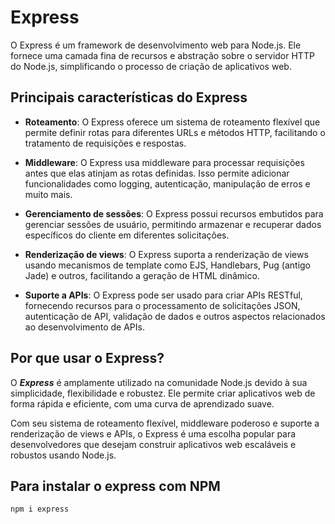 # Express

O Express é um framework de desenvolvimento web para Node.js. Ele fornece uma camada fina de recursos e abstração sobre o servidor HTTP do Node.js, simplificando o processo de criação de aplicativos web.

## Principais características do Express

- **Roteamento**: O Express oferece um sistema de roteamento flexível que permite definir rotas para diferentes URLs e métodos HTTP, facilitando o tratamento de requisições e respostas.

- **Middleware**: O Express usa middleware para processar requisições antes que elas atinjam as rotas definidas. Isso permite adicionar funcionalidades como logging, autenticação, manipulação de erros e muito mais.

- **Gerenciamento de sessões**: O Express possui recursos embutidos para gerenciar sessões de usuário, permitindo armazenar e recuperar dados específicos do cliente em diferentes solicitações.

- **Renderização de views**: O Express suporta a renderização de views usando mecanismos de template como EJS, Handlebars, Pug (antigo Jade) e outros, facilitando a geração de HTML dinâmico.

- **Suporte a APIs**: O Express pode ser usado para criar APIs RESTful, fornecendo recursos para o processamento de solicitações JSON, autenticação de API, validação de dados e outros aspectos relacionados ao desenvolvimento de APIs.

## Por que usar o Express?

O ***Express*** é amplamente utilizado na comunidade Node.js devido à sua simplicidade, flexibilidade e robustez. Ele permite criar aplicativos web de forma rápida e eficiente, com uma curva de aprendizado suave.

Com seu sistema de roteamento flexível, middleware poderoso e suporte a renderização de views e APIs, o Express é uma escolha popular para desenvolvedores que desejam construir aplicativos web escaláveis e robustos usando Node.js.

## Para instalar o express com NPM

`npm i express`
